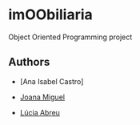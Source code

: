 # imOObiliaria
Object Oriented Programming project

## Authors

* [Ana Isabel Castro]

* [Joana Miguel](https://github.com/joanamiguel)

* [Lúcia Abreu](https://github.com/LMVDA)
